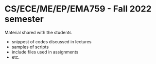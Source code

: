 # CS/ECE/ME/EP/EMA759 - Fall 2022 semester
Material shared with the students
- snippest of codes discussed in lectures
- samples of scripts 
- include files used in assignments
- etc.
